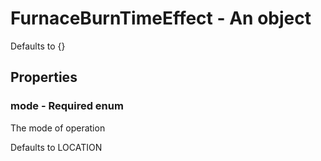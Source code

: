 

# FurnaceBurnTimeEffect - An object



Defaults to {}



## Properties



### mode - Required enum



 The mode of operation



Defaults to LOCATION

